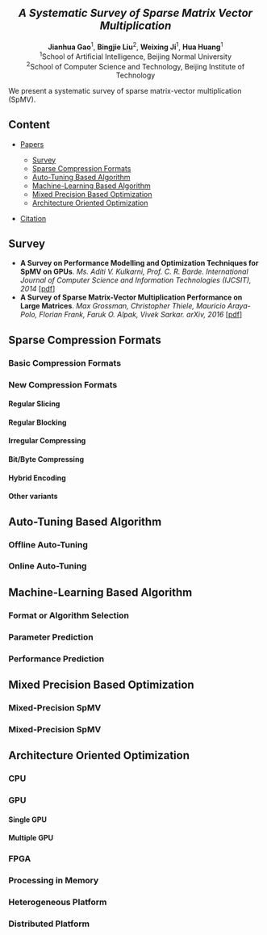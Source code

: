 <div align="center">
  <h2><i>A Systematic Survey of Sparse Matrix Vector Multiplication</i></h2> 
</div>

<div align="center">
<b>Jianhua Gao</b><sup>1</sup>,
<b>Bingjie Liu</b><sup>2</sup>,
<b>Weixing Ji</b><sup>1</sup>,
<b>Hua Huang</b><sup>1</sup>
</div>

<div align="center">
<sup>1</sup>School of Artificial Intelligence, Beijing Normal University
</div>
<div align="center">
<sup>2</sup>School of Computer Science and Technology, Beijing Institute of Technology
</div>

We present a systematic survey of sparse matrix-vector multiplication (SpMV).

## Content
- [Papers](#papers)
  - [Survey](#survey)
  - [Sparse Compression Formats](#sparse-compression-formats)
  - [Auto-Tuning Based Algorithm](auto-tuning-based-algorithm)
  - [Machine-Learning Based Algorithm](machine-learning-based-algorithm)
  - [Mixed Precision Based Optimization](#mixed-Precision-based-optimization)
  - [Architecture Oriented Optimization](#architecture-oriented-optimization)

  
- [Citation](#citation)


## Survey
- **A Survey on Performance Modelling and Optimization Techniques for SpMV on GPUs**. *Ms. Aditi V. Kulkarni, Prof. C. R. Barde. International Journal of Computer Science and Information Technologies (IJCSIT), 2014* [[pdf](https://citeseerx.ist.psu.edu/document?repid=rep1&type=pdf&doi=eeb465ba9655a5a0c638e15fe2421c5d9a708d46)]
- **A Survey of Sparse Matrix-Vector Multiplication Performance on Large Matrices**. *Max Grossman, Christopher Thiele, Mauricio Araya-Polo, Florian Frank, Faruk O. Alpak, Vivek Sarkar. arXiv, 2016* [[pdf](https://arxiv.org/pdf/1608.00636)]

## Sparse Compression Formats
### Basic Compression Formats

### New Compression Formats

#### Regular Slicing

#### Regular Blocking

#### Irregular Compressing

#### Bit/Byte Compressing

#### Hybrid Encoding

#### Other variants

## Auto-Tuning Based Algorithm

### Offline Auto-Tuning

### Online Auto-Tuning


## Machine-Learning Based Algorithm

### Format or Algorithm Selection

### Parameter Prediction

### Performance Prediction

## Mixed Precision Based Optimization

### Mixed-Precision SpMV

### Mixed-Precision SpMV

## Architecture Oriented Optimization
### CPU

### GPU
#### Single GPU

#### Multiple GPU

### FPGA

### Processing in Memory

### Heterogeneous Platform

### Distributed Platform

